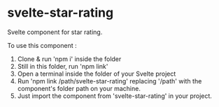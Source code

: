 # svelte-star-rating
Svelte component for star rating.

To use this component : 
1) Clone & run 'npm i' inside the folder
2) Still in this folder, run 'npm link'
3) Open a terminal inside the folder of your Svelte project
4) Run 'npm link /path/svelte-star-rating' replacing '/path' with the component's folder path on your machine.
5) Just import the component from 'svelte-star-rating' in your project.
